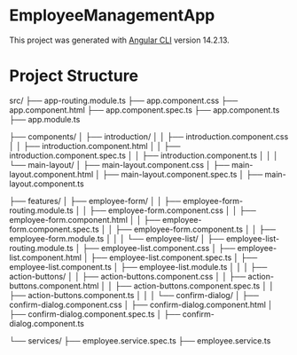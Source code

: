 # EmployeeManagementApp

This project was generated with [Angular CLI](https://github.com/angular/angular-cli) version 14.2.13.

# Project Structure

src/ ├── app-routing.module.ts ├── app.component.css ├── app.component.html ├── app.component.spec.ts ├── app.component.ts ├── app.module.ts

├── components/ │ ├── introduction/ │ │ ├── introduction.component.css │ │ ├── introduction.component.html │ │ ├── introduction.component.spec.ts │ │ ├── introduction.component.ts │ │ │ └── main-layout/ │ ├── main-layout.component.css │ ├── main-layout.component.html │ ├── main-layout.component.spec.ts │ ├── main-layout.component.ts

├── features/ │ ├── employee-form/ │ │ ├── employee-form-routing.module.ts │ │ ├── employee-form.component.css │ │ ├── employee-form.component.html │ │ ├── employee-form.component.spec.ts │ │ ├── employee-form.component.ts │ │ ├── employee-form.module.ts │ │ │ └── employee-list/ │ ├── employee-list-routing.module.ts │ ├── employee-list.component.css │ ├── employee-list.component.html │ ├── employee-list.component.spec.ts │ ├── employee-list.component.ts │ ├── employee-list.module.ts │ │ │ ├── action-buttons/ │ │ ├── action-buttons.component.css │ │ ├── action-buttons.component.html │ │ ├── action-buttons.component.spec.ts │ │ ├── action-buttons.component.ts │ │ │ └── confirm-dialog/ │ ├── confirm-dialog.component.css │ ├── confirm-dialog.component.html │ ├── confirm-dialog.component.spec.ts │ ├── confirm-dialog.component.ts

└── services/ ├── employee.service.spec.ts ├── employee.service.ts
